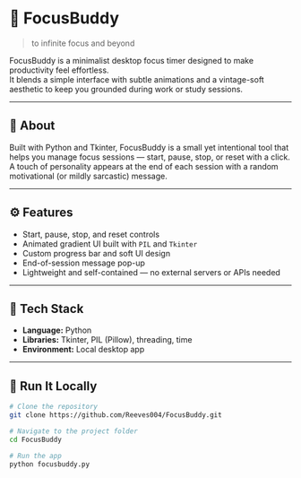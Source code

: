 # 💾 FocusBuddy

> to infinite focus and beyond  

FocusBuddy is a minimalist desktop focus timer designed to make productivity feel effortless.  
It blends a simple interface with subtle animations and a vintage-soft aesthetic to keep you grounded during work or study sessions.

---

## 🧩 About

Built with Python and Tkinter, FocusBuddy is a small yet intentional tool that helps you manage focus sessions — start, pause, stop, or reset with a click.  
A touch of personality appears at the end of each session with a random motivational (or mildly sarcastic) message.

---

## ⚙️ Features

- Start, pause, stop, and reset controls  
- Animated gradient UI built with `PIL` and `Tkinter`  
- Custom progress bar and soft UI design  
- End-of-session message pop-up  
- Lightweight and self-contained — no external servers or APIs needed

---

## 🧠 Tech Stack

- **Language:** Python  
- **Libraries:** Tkinter, PIL (Pillow), threading, time  
- **Environment:** Local desktop app  

---

## 🚀 Run It Locally

```bash
# Clone the repository
git clone https://github.com/Reeves004/FocusBuddy.git

# Navigate to the project folder
cd FocusBuddy

# Run the app
python focusbuddy.py
